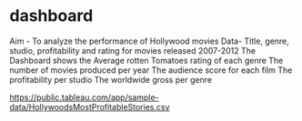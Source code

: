 # dashboard
Aim - To analyze the performance of Hollywood movies
Data- Title, genre, studio, profitability and rating for movies released 2007-2012
The Dashboard shows the 
Average rotten Tomatoes rating of each genre
The number of movies produced per year 
The audience score for each film
The profitability per studio
The worldwide gross per genre 


https://public.tableau.com/app/sample-data/HollywoodsMostProfitableStories.csv
